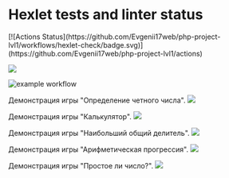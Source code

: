 <h1>Hexlet tests and linter status</h1>
[![Actions Status](https://github.com/Evgenii17web/php-project-lvl1/workflows/hexlet-check/badge.svg)](https://github.com/Evgenii17web/php-project-lvl1/actions)

<a href="https://codeclimate.com/github/Evgenii17web/php-project-lvl1/maintainability"><img src="https://api.codeclimate.com/v1/badges/006f66382ad5de4a190b/maintainability" /></a>

![example workflow](https://github.com/Evgenii17web/php-project-lvl1/actions/workflows/superlinter.yml/badge.svg)

Демонстрация игры "Определение четного числа".
<a href="https://asciinema.org/a/393546" target="_blank"><img src="https://asciinema.org/a/393546.svg" /></a>

Демонстрация игры "Калькулятор".
<a href="https://asciinema.org/a/393547" target="_blank"><img src="https://asciinema.org/a/393547.svg" /></a>

Демонстрация игры "Наибольший общий делитель".
<a href="https://asciinema.org/a/saMXO5e6xUTNYrpwKJnRaSZxu" target="_blank"><img src="https://asciinema.org/a/saMXO5e6xUTNYrpwKJnRaSZxu.svg" /></a>

Демонстрация игры "Арифметическая прогрессия".
<a href="https://asciinema.org/a/wEaDtPTgsCaHaR4echRUjpr4D" target="_blank"><img src="https://asciinema.org/a/wEaDtPTgsCaHaR4echRUjpr4D.svg" /></a>

Демонстрация игры "Простое ли число?".
<a href="https://asciinema.org/a/69fDBeYdtBlcDczazIGXC6VHS" target="_blank"><img src="https://asciinema.org/a/69fDBeYdtBlcDczazIGXC6VHS.svg" /></a>

